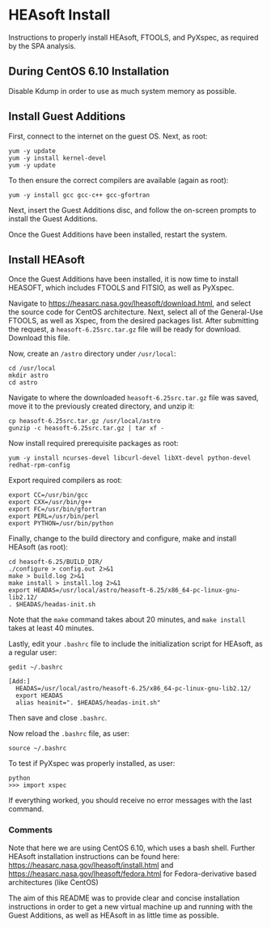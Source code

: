 # HEAsoft Install #

Instructions to properly install HEAsoft, FTOOLS, and PyXspec, as required by the SPA analysis.

## During CentOS 6.10 Installation ##

Disable Kdump in order to use as much system memory as possible.

## Install Guest Additions ##

First, connect to the internet on the guest OS. Next, as root: 
```
yum -y update
yum -y install kernel-devel
yum -y update
```
To then ensure the correct compilers are available (again as root):
```
yum -y install gcc gcc-c++ gcc-gfortran
```
Next, insert the Guest Additions disc, and follow the on-screen prompts to install the Guest Additions.

Once the Guest Additions have been installed, restart the system.

## Install HEAsoft ##

Once the Guest Additions have been installed, it is now time to install HEASOFT, which includes FTOOLS and FITSIO, as well as PyXspec.

Navigate to https://heasarc.nasa.gov/lheasoft/download.html, and select the source code for CentOS architecture.
Next, select all of the General-Use FTOOLS, as well as Xspec, from the desired packages list.
After submitting the request, a `heasoft-6.25src.tar.gz` file will be ready for download. Download this file.

Now, create an `/astro` directory under `/usr/local`:
```
cd /usr/local
mkdir astro
cd astro
```

Navigate to where the downloaded `heasoft-6.25src.tar.gz` file was saved, move it to the previously created directory, and unzip it:
```
cp heasoft-6.25src.tar.gz /usr/local/astro
gunzip -c heasoft-6.25src.tar.gz | tar xf -
```

Now install required prerequisite packages as root:
```
yum -y install ncurses-devel libcurl-devel libXt-devel python-devel redhat-rpm-config
```

Export required compilers as root:
```
export CC=/usr/bin/gcc
export CXX=/usr/bin/g++
export FC=/usr/bin/gfortran
export PERL=/usr/bin/perl
export PYTHON=/usr/bin/python
```

Finally, change to the build directory and configure, make and install HEAsoft (as root):
```
cd heasoft-6.25/BUILD_DIR/
./configure > config.out 2>&1
make > build.log 2>&1
make install > install.log 2>&1
export HEADAS=/usr/local/astro/heasoft-6.25/x86_64-pc-linux-gnu-lib2.12/
. $HEADAS/headas-init.sh
```
Note that the `make` command takes about 20 minutes, and `make install` takes at least 40 minutes.

Lastly, edit your `.bashrc` file to include the initialization script for HEAsoft, as a regular user:
```
gedit ~/.bashrc

[Add:]
  HEADAS=/usr/local/astro/heasoft-6.25/x86_64-pc-linux-gnu-lib2.12/
  export HEADAS
  alias heainit=". $HEADAS/headas-init.sh"
```
Then save and close `.bashrc`.

Now reload the `.bashrc` file, as user:
```
source ~/.bashrc
```

To test if PyXspec was properly installed, as user:
```
python
>>> import xspec
```

If everything worked, you should receive no error messages with the last command.

### Comments ###

Note that here we are using CentOS 6.10, which uses a bash shell. Further HEAsoft installation instructions can be found here:
https://heasarc.nasa.gov/lheasoft/install.html and
https://heasarc.nasa.gov/lheasoft/fedora.html for Fedora-derivative based architectures (like CentOS)

The aim of this README was to provide clear and concise installation instructions in order to get a new virtual machine up and running with the Guest Additions, as well as HEAsoft in as little time as possible.
